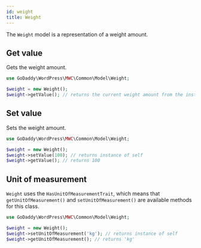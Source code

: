 ```yaml
---
id: weight
title: Weight
---
```


The `Weight` model is a representation of a weight amount.

## Get value

Gets the weight amount.

```php
use GoDaddy\WordPress\MWC\Common\Model\Weight;

$weight = new Weight();
$weight->getValue(); // returns the current weight amount from the instance
```

## Set value

Sets the weight amount.

```php
use GoDaddy\WordPress\MWC\Common\Model\Weight;

$weight = new Weight();
$weight->setValue(100); // returns instance of self
$weight->getValue(); // returns 100
```

## Unit of measurement

`Weight` uses the `HasUnitOfMeasurementTrait`, which means that `getUnitOfMeasurement()` and `setUnitOfMeasurement()` are available methods for this class.

```php
use GoDaddy\WordPress\MWC\Common\Model\Weight;

$weight = new Weight();
$weight->setUnitOfMeasurement('kg'); // returns instance of self
$weight->getUnitOfMeasurement(); // returns 'kg'
```